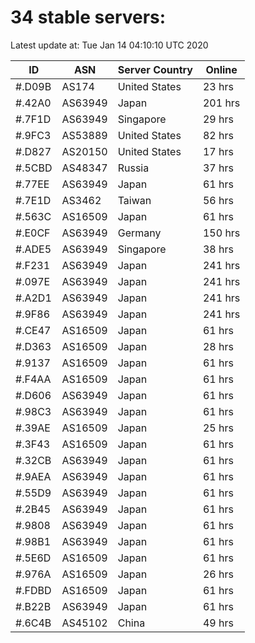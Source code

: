 # 34 stable servers:

Latest update at: Tue Jan 14 04:10:10 UTC 2020

| ID | ASN | Server Country | Online |
| -- | --- | -------------- | ------ |
| #.D09B | AS174 | United States | 23 hrs |
| #.42A0 | AS63949 | Japan | 201 hrs |
| #.7F1D | AS63949 | Singapore | 29 hrs |
| #.9FC3 | AS53889 | United States | 82 hrs |
| #.D827 | AS20150 | United States | 17 hrs |
| #.5CBD | AS48347 | Russia | 37 hrs |
| #.77EE | AS63949 | Japan | 61 hrs |
| #.7E1D | AS3462 | Taiwan | 56 hrs |
| #.563C | AS16509 | Japan | 61 hrs |
| #.E0CF | AS63949 | Germany | 150 hrs |
| #.ADE5 | AS63949 | Singapore | 38 hrs |
| #.F231 | AS63949 | Japan | 241 hrs |
| #.097E | AS63949 | Japan | 241 hrs |
| #.A2D1 | AS63949 | Japan | 241 hrs |
| #.9F86 | AS63949 | Japan | 241 hrs |
| #.CE47 | AS16509 | Japan | 61 hrs |
| #.D363 | AS16509 | Japan | 28 hrs |
| #.9137 | AS16509 | Japan | 61 hrs |
| #.F4AA | AS16509 | Japan | 61 hrs |
| #.D606 | AS63949 | Japan | 61 hrs |
| #.98C3 | AS63949 | Japan | 61 hrs |
| #.39AE | AS16509 | Japan | 25 hrs |
| #.3F43 | AS16509 | Japan | 61 hrs |
| #.32CB | AS63949 | Japan | 61 hrs |
| #.9AEA | AS63949 | Japan | 61 hrs |
| #.55D9 | AS63949 | Japan | 61 hrs |
| #.2B45 | AS63949 | Japan | 61 hrs |
| #.9808 | AS63949 | Japan | 61 hrs |
| #.98B1 | AS63949 | Japan | 61 hrs |
| #.5E6D | AS16509 | Japan | 61 hrs |
| #.976A | AS16509 | Japan | 26 hrs |
| #.FDBD | AS16509 | Japan | 61 hrs |
| #.B22B | AS63949 | Japan | 61 hrs |
| #.6C4B | AS45102 | China | 49 hrs |

